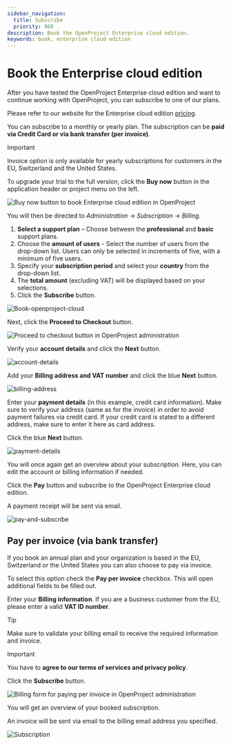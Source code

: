 ```yaml
---
sidebar_navigation:
  title: Subscribe
  priority: 960
description: Book the OpenProject Enterprise cloud edition.
keywords: book, enterprise cloud edition
---
```

# Book the Enterprise cloud edition

After you have tested the OpenProject Enterprise cloud edition and want to continue working with OpenProject, you can subscribe to one of our plans.

Please refer to our website for the Enterprise cloud edition [pricing](https://www.openproject.org/pricing/).

You can subscribe to a monthly or yearly plan. The subscription can be **paid via Credit Card or via bank transfer (per invoice)**. 

> [!IMPORTANT]
>
> Invoice option is only available for yearly subscriptions for customers in the EU, Switzerland and the United States.
>

To upgrade your trial to the full version, click the **Buy now** button in the application header or project menu on the left.

![Buy now button to book Enterprise cloud edition in OpenProject](openproject_enterprise_guide_buy_now_button.png)

You will then be directed to *Administration* -> *Subscription* -> *Billing*.

1. **Select a support plan** – Choose between the **professional** and **basic** support plans.
2. Choose the **amount of users** - Select the number of users from the drop-down list. Users can only be selected in increments of five, with a minimum of five users.
3. Specify your **subscription period** and select your **country** from the drop-down list.
4. The **total amount** (excluding VAT) will be displayed based on your selections.
5. Click the **Subscribe** button. 

![Book-openproject-cloud](openproject_enterprise_guide_administration_subscribe_button.png)

Next, click the **Proceed to Checkout** button.

![Proceed to checkout button in OpenProject administration](proceed-to-checkout.png)

Verify your **account details** and click the **Next** button.

![account-details](account-details.png)

Add your **Billing address and VAT number** and click the blue **Next** button.

![billing-address](billing-address.png)

Enter your **payment details** (in this example, credit card information). Make sure to verify your address (same as for the invoice) in order to avoid payment failures via credit card. If your credit card is stated to a different address, make sure to enter it here as card address.

Click the blue **Next** button.

![payment-details](payment-details.png)

You will once again get an overview about your subscription.
Here, you can edit the account or billing information if needed.

Click the **Pay** button and subscribe to the OpenProject Enterprise cloud edition.

A payment receipt will be sent via email.

![pay-and-subscribe](pay-and-subscribe.png)

## Pay per invoice (via bank transfer)

If you book an annual plan and your organization is based in the EU, Switzerland or the United States you can also choose to pay via invoice.

To select this option check the **Pay per invoice** checkbox. This will open additional fields to be filled out.

Enter your **Billing information**. If you are a business customer from the EU, please enter a valid **VAT ID number**.

> [!TIP]
>
> Make sure to validate your billing email to receive the required information and invoice.

> [!IMPORTANT]
>
> You have to **agree to our terms of services and privacy policy**.

Click the **Subscribe** button.

 ![Billing form for paying per invoice in OpenProject administration](openproject_enterprise_guide_administration_subscribe_form_additional_fields.png)

You will get an overview of your booked subscription.

An invoice will be sent via email to the billing email address you specified.

![Subscription](Subscription.png)
